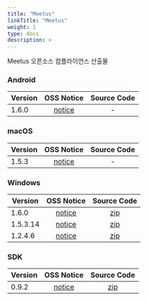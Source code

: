 ```yaml
---
title: "Meetus"
linkTitle: "Meetus"
weight: 1
type: docs
description: >
---
```


Meetus 오픈소스 컴플라이언스 산출물

### Android

| Version | OSS Notice | Source Code |
|---|:---:|:---:|
| 1.6.0 | [notice](https://opensource.sktelecom.com/compliance_artifacts/meetus/android/1.6.0/Meetus_Android_1.6.0.26_OSS_Notice.html)  | - |

### macOS

| Version | OSS Notice | Source Code |
|---|:---:|:---:|
| 1.5.3 | [notice](https://opensource.sktelecom.com/compliance_artifacts/meetus/mac/1.5.3/meeus_mac_1.5.3_OSS_Notice.html)  | - |

### Windows

| Version | OSS Notice | Source Code |
|---|:---:|:---:|
| 1.6.0 | [notice](https://opensource.sktelecom.com/compliance_artifacts/meetus/windows/1.6.0/MeetUs_Windows_1.6.0_engine.html)  | [zip](https://opensource.sktelecom.com/compliance_artifacts/meetus/windows/1.2.4.6/meetus-libhangul-opensource.zip) |
| 1.5.3.14 | [notice](https://opensource.sktelecom.com/compliance_artifacts/meetus/windows/1.5.3.14/MeetUs_Windows_1.5.3.14_engine.html)  | [zip](https://opensource.sktelecom.com/compliance_artifacts/meetus/windows/1.2.4.6/meetus-libhangul-opensource.zip) |
| 1.2.4.6 | [notice](https://opensource.sktelecom.com/compliance_artifacts/meetus/windows/1.2.4.6/Meetus_windows_1.2.4.6_with_engine_OSS_Notice.html)  | [zip](https://opensource.sktelecom.com/compliance_artifacts/meetus/windows/1.2.4.6/meetus-libhangul-opensource.zip) |
### SDK

| Version | OSS Notice | Source Code |
|---|:---:|:---:|
| 0.9.2 | [notice](https://opensource.sktelecom.com/compliance_artifacts/meetus/sdk/0.9.2/MeetUs_SDK_0.9.2_OSS_Notice.html)  | [zip](https://opensource.sktelecom.com/compliance_artifacts/meetus/sdk/0.9.2/meetus_sdk_opensource.zip) |